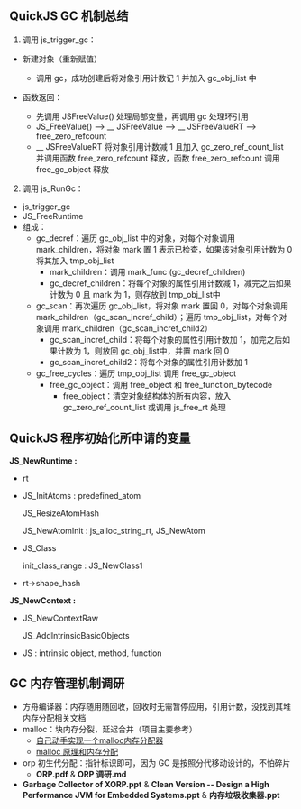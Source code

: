 ## QuickJS GC 机制总结

1. 调用 js_trigger_gc：

- 新建对象（重新赋值）
  - 调用 gc，成功创建后将对象引用计数记 1 并加入 gc_obj_list 中

- 函数返回：
  - 先调用 JSFreeValue() 处理局部变量，再调用 gc 处理环引用
  - JS_FreeValue() --> __ JSFreeValue --> __ JSFreeValueRT --> free_zero_refcount
  - __ JSFreeValueRT 将对象引用计数减 1 且加入 gc_zero_ref_count_list 并调用函数 free_zero_refcount 释放，函数 free_zero_refcount 调用 free_gc_object 释放

2. 调用 js_RunGc：

- js_trigger_gc
- JS_FreeRuntime
- 组成：
  - gc_decref：遍历 gc_obj_list 中的对象，对每个对象调用 mark_children，将对象 mark 置 1 表示已检查，如果该对象引用计数为 0 将其加入 tmp_obj_list
    - mark_children：调用 mark_func (gc_decref_children)
    - gc_decref_children：将每个对象的属性引用计数减 1，减完之后如果计数为 0 且 mark 为 1，则存放到 tmp_obj_list中
  - gc_scan：再次遍历 gc_obj_list，将对象 mark 置回 0，对每个对象调用 mark_children（gc_scan_incref_child）；遍历 tmp_obj_list，对每个对象调用 mark_children（gc_scan_incref_child2）
    - gc_scan_incref_child：将每个对象的属性引用计数加 1，加完之后如果计数为 1，则放回 gc_obj_list中，并置 mark 回 0
    - gc_scan_incref_child2：将每个对象的属性引用计数加 1
  - gc_free_cycles：遍历 tmp_obj_list 调用 free_gc_object
    - free_gc_object：调用 free_object 和 free_function_bytecode
      - free_object：清空对象结构体的所有内容，放入 gc_zero_ref_count_list 或调用 js_free_rt 处理



## QuickJS 程序初始化所申请的变量

**JS_NewRuntime :**

- rt

- JS_InitAtoms :  predefined_atom

  JS_ResizeAtomHash

  JS_NewAtomInit :  js_alloc_string_rt,  JS_NewAtom

- JS_Class

  init_class_range :  JS_NewClass1

- rt->shape_hash

**JS_NewContext :**

- JS_NewContextRaw

  JS_AddIntrinsicBasicObjects

- JS : intrinsic object, method, function



## GC 内存管理机制调研

- 方舟编译器：内存随用随回收，回收时无需暂停应用，引用计数，没找到其堆内存分配相关文档
- malloc：块内存分裂，延迟合并（项目主要参考）
  - [自己动手实现一个malloc内存分配器](https://zhuanlan.zhihu.com/p/367060283)
  - [malloc 原理和内存分配](https://blog.csdn.net/zpznba/article/details/90445349)
- orp 初生代分配：指针标识即可，因为 GC 是按照分代移动设计的，不怕碎片
  - **ORP.pdf** & **ORP 调研.md**
- **Garbage Collector of XORP.ppt** & **Clean Version -- Design a High Performance JVM for Embedded Systems.ppt** & **内存垃圾收集器.ppt**

